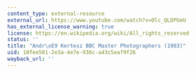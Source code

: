 ```yaml
---
content_type: external-resource
external_url: https://www.youtube.com/watch?v=Olc_QLDPUeU
has_external_license_warning: true
license: https://en.wikipedia.org/wiki/All_rights_reserved
status: ''
title: "Andr\xE9 Kertesz BBC Master Photographers (1983)"
uid: 10fee581-2e3a-4e7e-936c-a43c5eaf9f26
wayback_url: ''
---
```

